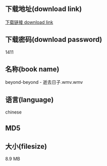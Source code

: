 ## 下载地址(download link)
[下载链接 download link](https://tutu365.netlify.app/?s=beyond-beyond+-+%E9%80%9D%E5%8E%BB%E6%97%A5%E5%AD%90.wmv)

## 下载密码(download password)
1411

## 名称(book name)
beyond-beyond - 逝去日子.wmv.wmv

## 语言(language)
chinese

## MD5


## 大小(filesize)
8.9 MB
